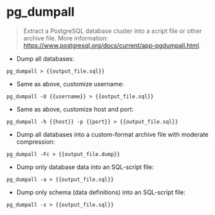 # pg_dumpall

> Extract a PostgreSQL database cluster into a script file or other archive file.
> More information: <https://www.postgresql.org/docs/current/app-pgdumpall.html>.

- Dump all databases:

`pg_dumpall > {{output_file.sql}}`

- Same as above, customize username:

`pg_dumpall -U {{username}} > {{output_file.sql}}`

- Same as above, customize host and port:

`pg_dumpall -h {{host}} -p {{port}} > {{output_file.sql}}`

- Dump all databases into a custom-format archive file with moderate compression:

`pg_dumpall -Fc > {{output_file.dump}}`

- Dump only database data into an SQL-script file:

`pg_dumpall -a > {{output_file.sql}}`

- Dump only schema (data definitions) into an SQL-script file:

`pg_dumpall -s > {{output_file.sql}}`
